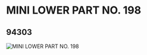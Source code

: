 # MINI LOWER PART NO. 198
## 94303
![MINI LOWER PART NO. 198](https://lc-www-live-s.legocdn.com/media/bricks/5/2/4614153.jpg)